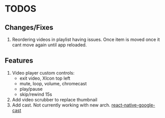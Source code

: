# TODOS

## Changes/Fixes

1. Reordering videos in playlist having issues. Once item is moved once it cant move again until app reloaded.

## Features

1. Video player custom controls:
   - exit video, XIcon top left
   - mute, loop, volume, chromecast
   - play/pause
   - skip/rewind 15s
2. Add video scrubber to replace thumbnail
3. Add cast. Not currently working with new arch. [react-native-google-cast](https://react-native-google-cast.github.io/docs/components/CastButton)
